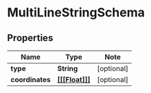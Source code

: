
# MultiLineStringSchema

## Properties

Name | Type | Note
---- | ---- | ----
**type** | **String** | [optional] 
**coordinates** | [**[[[Float]]]**](Array.md) | [optional] 

